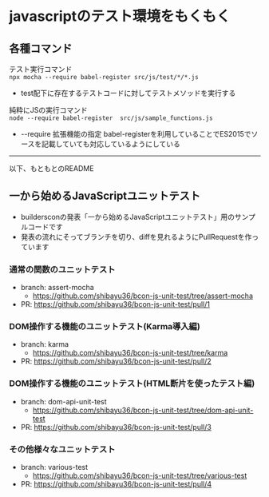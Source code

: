 # javascriptのテスト環境をもくもく

## 各種コマンド

テスト実行コマンド  
`npx mocha --require babel-register src/js/test/*/*.js`

- test配下に存在するテストコードに対してテストメソッドを実行する

純粋にJSの実行コマンド  
`node --require babel-register  src/js/sample_functions.js`
- --require 拡張機能の指定 babel-registerを利用していることでES2015でソースを記載していても対応しているようにしている

------------

以下、もともとのREADME

## 一から始めるJavaScriptユニットテスト

- buildersconの発表「一から始めるJavaScriptユニットテスト」用のサンプルコードです
- 発表の流れにそってブランチを切り、diffを見れるようにPullRequestを作っています

### 通常の関数のユニットテスト
- branch: assert-mocha
    - https://github.com/shibayu36/bcon-js-unit-test/tree/assert-mocha
- PR: https://github.com/shibayu36/bcon-js-unit-test/pull/1

### DOM操作する機能のユニットテスト(Karma導入編)
- branch: karma
    - https://github.com/shibayu36/bcon-js-unit-test/tree/karma
- PR: https://github.com/shibayu36/bcon-js-unit-test/pull/2

### DOM操作する機能のユニットテスト(HTML断片を使ったテスト編)
- branch: dom-api-unit-test
    - https://github.com/shibayu36/bcon-js-unit-test/tree/dom-api-unit-test
- PR: https://github.com/shibayu36/bcon-js-unit-test/pull/3

### その他様々なユニットテスト
- branch: various-test
    - https://github.com/shibayu36/bcon-js-unit-test/tree/various-test
- PR: https://github.com/shibayu36/bcon-js-unit-test/pull/4